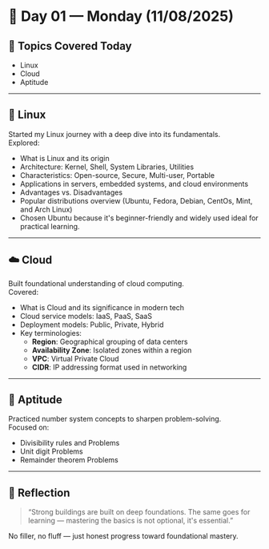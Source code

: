 # 📅 Day 01 — Monday (11/08/2025)

## 🧭 Topics Covered Today  
- Linux  
- Cloud  
- Aptitude  

---

## 🐧 Linux  
Started my Linux journey with a deep dive into its fundamentals.  
Explored:
- What is Linux and its origin  
- Architecture: Kernel, Shell, System Libraries, Utilities  
- Characteristics: Open-source, Secure, Multi-user, Portable  
- Applications in servers, embedded systems, and cloud environments  
- Advantages vs. Disadvantages  
- Popular distributions overview (Ubuntu, Fedora, Debian, CentOs, Mint, and Arch Linux)
- Chosen Ubuntu because it's beginner-friendly and widely used ideal for practical learning.

---

## ☁️ Cloud  
Built foundational understanding of cloud computing.  
Covered:
- What is Cloud and its significance in modern tech  
- Cloud service models: IaaS, PaaS, SaaS  
- Deployment models: Public, Private, Hybrid  
- Key terminologies:  
  - **Region**: Geographical grouping of data centers  
  - **Availability Zone**: Isolated zones within a region  
  - **VPC**: Virtual Private Cloud  
  - **CIDR**: IP addressing format used in networking

---

## 🧠 Aptitude  
Practiced number system concepts to sharpen problem-solving.  
Focused on:
- Divisibility rules and Problems 
- Unit digit Problems  
- Remainder theorem Problems
  
---

## 🌱 Reflection  
> “Strong buildings are built on deep foundations. The same goes for learning — mastering the basics is not optional, it's essential.”

No filler, no fluff — just honest progress toward foundational mastery.

